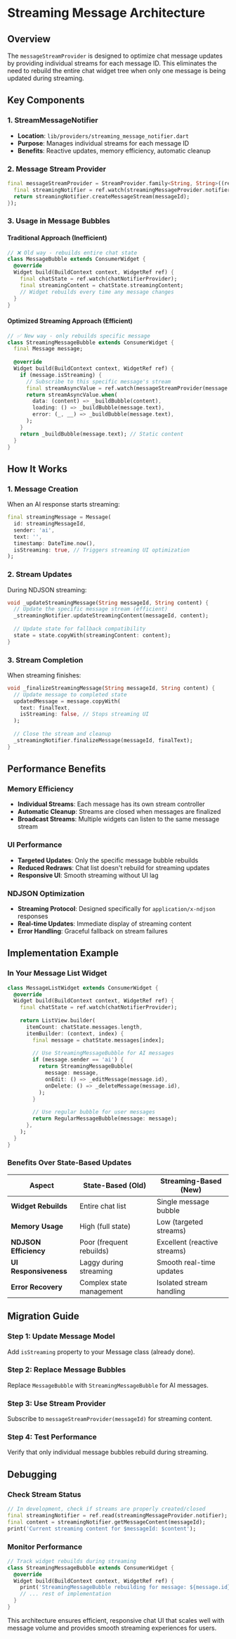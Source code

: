 # Streaming Message Architecture

## Overview

The `messageStreamProvider` is designed to optimize chat message updates by providing individual streams for each message ID. This eliminates the need to rebuild the entire chat widget tree when only one message is being updated during streaming.

## Key Components

### 1. StreamMessageNotifier
- **Location**: `lib/providers/streaming_message_notifier.dart`
- **Purpose**: Manages individual streams for each message ID
- **Benefits**: Reactive updates, memory efficiency, automatic cleanup

### 2. Message Stream Provider
```dart
final messageStreamProvider = StreamProvider.family<String, String>((ref, messageId) {
  final streamingNotifier = ref.watch(streamingMessageProvider.notifier);
  return streamingNotifier.createMessageStream(messageId);
});
```

### 3. Usage in Message Bubbles

#### Traditional Approach (Inefficient)
```dart
// ❌ Old way - rebuilds entire chat state
class MessageBubble extends ConsumerWidget {
  @override
  Widget build(BuildContext context, WidgetRef ref) {
    final chatState = ref.watch(chatNotifierProvider);
    final streamingContent = chatState.streamingContent;
    // Widget rebuilds every time any message changes
  }
}
```

#### Optimized Streaming Approach (Efficient)
```dart
// ✅ New way - only rebuilds specific message
class StreamingMessageBubble extends ConsumerWidget {
  final Message message;
  
  @override
  Widget build(BuildContext context, WidgetRef ref) {
    if (message.isStreaming) {
      // Subscribe to this specific message's stream
      final streamAsyncValue = ref.watch(messageStreamProvider(message.id));
      return streamAsyncValue.when(
        data: (content) => _buildBubble(content),
        loading: () => _buildBubble(message.text),
        error: (_, __) => _buildBubble(message.text),
      );
    }
    return _buildBubble(message.text); // Static content
  }
}
```

## How It Works

### 1. Message Creation
When an AI response starts streaming:
```dart
final streamingMessage = Message(
  id: streamingMessageId,
  sender: 'ai',
  text: '',
  timestamp: DateTime.now(),
  isStreaming: true, // Triggers streaming UI optimization
);
```

### 2. Stream Updates
During NDJSON streaming:
```dart
void _updateStreamingMessage(String messageId, String content) {
  // Update the specific message stream (efficient)
  _streamingNotifier.updateStreamingContent(messageId, content);
  
  // Update state for fallback compatibility
  state = state.copyWith(streamingContent: content);
}
```

### 3. Stream Completion
When streaming finishes:
```dart
void _finalizeStreamingMessage(String messageId, String content) {
  // Update message to completed state
  updatedMessage = message.copyWith(
    text: finalText,
    isStreaming: false, // Stops streaming UI
  );
  
  // Close the stream and cleanup
  _streamingNotifier.finalizeMessage(messageId, finalText);
}
```

## Performance Benefits

### Memory Efficiency
- **Individual Streams**: Each message has its own stream controller
- **Automatic Cleanup**: Streams are closed when messages are finalized
- **Broadcast Streams**: Multiple widgets can listen to the same message stream

### UI Performance
- **Targeted Updates**: Only the specific message bubble rebuilds
- **Reduced Redraws**: Chat list doesn't rebuild for streaming updates
- **Responsive UI**: Smooth streaming without UI lag

### NDJSON Optimization
- **Streaming Protocol**: Designed specifically for `application/x-ndjson` responses
- **Real-time Updates**: Immediate display of streaming content
- **Error Handling**: Graceful fallback on stream failures

## Implementation Example

### In Your Message List Widget
```dart
class MessageListWidget extends ConsumerWidget {
  @override
  Widget build(BuildContext context, WidgetRef ref) {
    final chatState = ref.watch(chatNotifierProvider);
    
    return ListView.builder(
      itemCount: chatState.messages.length,
      itemBuilder: (context, index) {
        final message = chatState.messages[index];
        
        // Use StreamingMessageBubble for AI messages
        if (message.sender == 'ai') {
          return StreamingMessageBubble(
            message: message,
            onEdit: () => _editMessage(message.id),
            onDelete: () => _deleteMessage(message.id),
          );
        }
        
        // Use regular bubble for user messages
        return RegularMessageBubble(message: message);
      },
    );
  }
}
```

### Benefits Over State-Based Updates

| Aspect | State-Based (Old) | Streaming-Based (New) |
|--------|------------------|----------------------|
| **Widget Rebuilds** | Entire chat list | Single message bubble |
| **Memory Usage** | High (full state) | Low (targeted streams) |
| **NDJSON Efficiency** | Poor (frequent rebuilds) | Excellent (reactive streams) |
| **UI Responsiveness** | Laggy during streaming | Smooth real-time updates |
| **Error Recovery** | Complex state management | Isolated stream handling |

## Migration Guide

### Step 1: Update Message Model
Add `isStreaming` property to your Message class (already done).

### Step 2: Replace Message Bubbles
Replace `MessageBubble` with `StreamingMessageBubble` for AI messages.

### Step 3: Use Stream Provider
Subscribe to `messageStreamProvider(messageId)` for streaming content.

### Step 4: Test Performance
Verify that only individual message bubbles rebuild during streaming.

## Debugging

### Check Stream Status
```dart
// In development, check if streams are properly created/closed
final streamingNotifier = ref.read(streamingMessageProvider.notifier);
final content = streamingNotifier.getMessageContent(messageId);
print('Current streaming content for $messageId: $content');
```

### Monitor Performance
```dart
// Track widget rebuilds during streaming
class StreamingMessageBubble extends ConsumerWidget {
  @override
  Widget build(BuildContext context, WidgetRef ref) {
    print('StreamingMessageBubble rebuilding for message: ${message.id}');
    // ... rest of implementation
  }
}
```

This architecture ensures efficient, responsive chat UI that scales well with message volume and provides smooth streaming experiences for users.